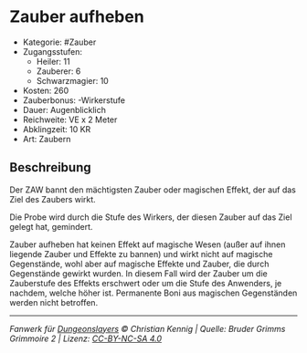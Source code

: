 # Zauber aufheben

- Kategorie: #Zauber
- Zugangsstufen:
  - Heiler: 11
  - Zauberer: 6
  - Schwarzmagier: 10
- Kosten: 260
- Zauberbonus: -Wirkerstufe
- Dauer: Augenblicklich
- Reichweite: VE x 2 Meter
- Abklingzeit: 10 KR
- Art: Zaubern

## Beschreibung

Der ZAW bannt den mächtigsten Zauber oder magischen Effekt, der auf das Ziel des Zaubers wirkt.

Die Probe wird durch die Stufe des Wirkers, der diesen Zauber auf das Ziel gelegt hat, gemindert.

Zauber aufheben hat keinen Effekt auf magische Wesen (außer auf ihnen liegende Zauber und Effekte zu bannen) und wirkt nicht auf magische Gegenstände, wohl aber auf magische Effekte und Zauber, die durch Gegenstände gewirkt wurden. In diesem Fall wird der Zauber um die Zauberstufe des Effekts erschwert oder um die Stufe des Anwenders, je nachdem, welche höher ist. Permanente Boni aus magischen Gegenständen werden nicht betroffen.

---

_Fanwerk für [Dungeonslayers](https://www.dungeonslayers.net/) © Christian Kennig | Quelle: Bruder Grimms Grimmoire 2 | Lizenz: [CC-BY-NC-SA 4.0](https://creativecommons.org/licenses/by-nc-sa/4.0/deed.de)_
